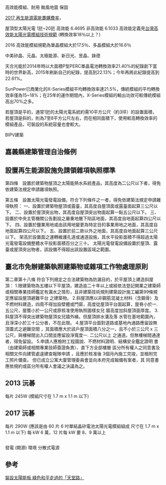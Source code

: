 
高效能模組、耐用
颱風地震
保固

[2017 再生能源電能躉購費率](http://web3.moeaboe.gov.tw/ecw/populace/Law/Content.aspx?menu_id=3308)，

屋頂型太陽光電 1瓩~20瓩 高效能 6.4695 非高效能 6.1033
高效能定義見[台灣高效能太陽光電模組技術規範](http://www.bsmi.gov.tw/bsmiGIP/wSite/public/Attachment/f1476337166408.pdf)
(轉換效率18％以上？)

2016 高效能模組規範為單晶模組大於17.5％、多晶模組大於16.6％

中美矽晶、元晶、太極能源、新日光、昱晶、錸德

天合光能於2014年時以大面積P型PERC單晶電池轉換效率21.40%的紀錄創下當時的世界新高，2015年刷新自己的紀錄，提高到22.13%；今年再將此紀錄提高到22.61%。

SunPower已商業化的X-Series模組平均轉換效率達21.5%，傳統模組的平均轉換效率僅為15~18%；在25年的運作期間內，X-Series模組的輸出功效可較傳統模組高出70%之多。

若屋頂是平的，通常1瓩的太陽光電系統約需10平方公尺（約3坪）的設置面積，若屋頂是斜的，則為7至8平方公尺左右，而在相同面積下，使用較高轉換效率的模組產品，可裝設的系統容量也會較大。

BIPV建築

## 嘉義縣建築管理自治條例
## 設置再生能源設施免請領雜項執照標準
第四條　設置於建築物屋頂之太陽能熱水系統產品，其高度為二公尺以下者，得免依建築法規定申請雜項執照。

第五條　設置太陽光電發電設備，符合下列條件之一者，得免依建築法規定申請雜項執照：
一、設置於建築物屋頂或露臺，其高度自屋頂面或露臺面起算三公尺以下。
二、設置於屋頂突出物，其高度自屋頂突出物面起算一點五公尺以下。
三、設置於中央主管機關公告劃設之嚴重地層下陷區地面，其高度自地面起算四公尺以下。
四、設置於鹽業用地或由該用地變更為特定目的事業用地之地面，其高度自地面起算四公尺以下。
五、設置於前二款以外之地面，其高度自地面起算三公尺以下。
架高於設置面之運轉維護孔道或通道設施，其水平投影面積不得超過太陽光電發電設備整體水平投影面積百分之三十。
太陽光電發電設備設置於屋頂、露臺或屋頂突出物者，該設備不得超出該設置區域之範圍。

## 臺北市免辦建築執照建築物或雜項工作物處理原則
第二章第十八條
符合下列規定之合法建築物為防漏目的，於平屋頂上建造斜屋頂：
1.限建築物為五樓以下平屋頂，建造逾二十年以上或經依法登記開業之建築師或相關專業技師鑑定有漏水之情形，且非建築技術規則建築設計施工編第99條規定應留設屋頂避難平台 之建築物。
2.斜屋頂應以非鋼筋混凝土材料（含鋼骨）及不燃材料建造，四周不得加設壁體或門窗，高度從屋頂平台面起算，屋脊小於一. 五公尺，屋簷小於一公尺或原核准使用執照圖樣女兒 牆高度加斜屋頂面厚度。
3.斜屋頂不得突出建築物屋頂女兒牆外緣。但屋頂排水溝及落 水管在基地範圍內，且淨深小於三十公分者，不在此限。
4.屋頂平台面對道路或基地內通路應留設無頂蓋式之避難空間 ，其面積應大於該戶屋頂面積八分之一，且不小於三公尺 x 三公尺，與樓梯間出入口間並應留設淨寬度一. 二公尺以上 之通道。但無樓梯間通達者，得免留設。
5.申請人應檢附工程圖說、不燃材料證明、結構安全鑑定證明 書（由建築師或相關專業技師簽證負責）、直下方全部樓層 區分所有權人之同意書及相關文件向建管處違建查報隊申請 ，且應於核准後 3個月內施工完竣，並檢附完工照片備查。 但已成立公寓大廈管理委員會並向本府完成報備有案者，其 同意書應依規約或區分所有權人會議之決議為之。

## 2013 沅碁
每片 245W (模組尺寸在 1.7 m x 1.1 m 以下)

## 2017 沅碁
每片 290W (應該是由 60 片 6 吋單結晶矽電池太陽光電模組組成 尺寸在 1.7 m x 1.1 m 以下)
每 kW 6 萬，12 片每 kW 要 8、9 萬以上

##
發電 (開源)
環境
分散式電源

## 參考
[裝設太陽能板 綠色和平走過的「天堂路」](http://e-info.org.tw/node/205628)
